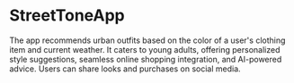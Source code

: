 # StreetToneApp
The app recommends urban outfits based on the color of a user's clothing item and current weather. It caters to young adults, offering personalized style suggestions, seamless online shopping integration, and AI-powered advice. Users can share looks and purchases on social media.
